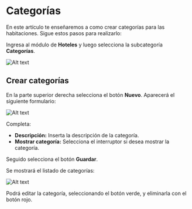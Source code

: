 # Categorías

En este artículo te enseñaremos a como crear categorías para las habitaciones. Sigue estos pasos para realizarlo:

Ingresa al módulo de **Hoteles** y luego selecciona la subcategoría **Categorías**.

![Alt text](img/categoras1.jpg)

## Crear categorías

En la parte superior derecha selecciona el botón **Nuevo**. Aparecerá el siguiente formulario:

![Alt text](img/categoras2.jpg)

Completa:

* **Descripción:** Inserta la descripción de la categoría.
* **Mostrar categoría:** Selecciona el interruptor si desea mostrar la categoría.
  
Seguido selecciona el botón **Guardar**.

Se mostrará el listado de categorías:

![Alt text](img/categoras4.jpg)

Podrá editar la categoría, seleccionando el botón verde, y eliminarla con el botón rojo.
